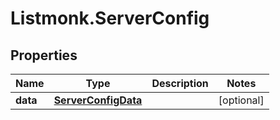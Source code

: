 # Listmonk.ServerConfig

## Properties

Name | Type | Description | Notes
------------ | ------------- | ------------- | -------------
**data** | [**ServerConfigData**](ServerConfigData.md) |  | [optional] 



